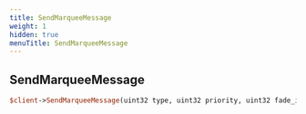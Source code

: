 ```yaml
---
title: SendMarqueeMessage
weight: 1
hidden: true
menuTitle: SendMarqueeMessage
---
```

## SendMarqueeMessage
```perl
$client->SendMarqueeMessage(uint32 type, uint32 priority, uint32 fade_in, uint32 fade_out, uint32 duration, string msg)
```